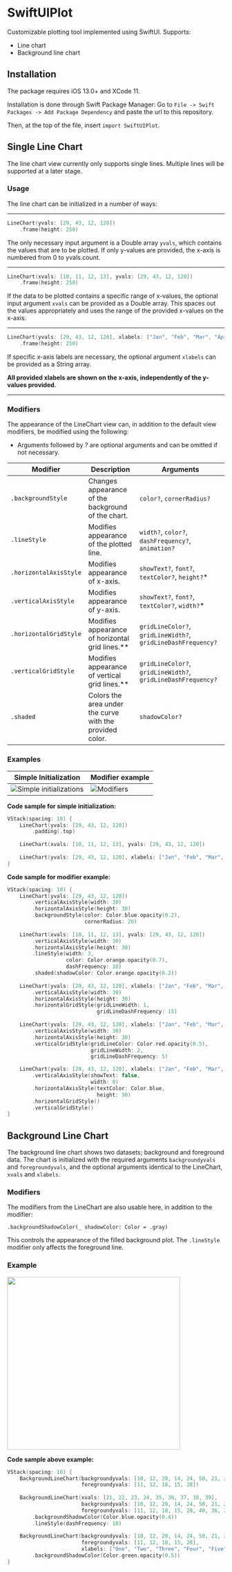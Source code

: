 # SwiftUIPlot

Customizable plotting tool implemented using SwiftUI.
Supports:

* Line chart
* Background line chart

## Installation

The package requires iOS 13.0+ and XCode 11.

Installation is done through Swift Package Manager:
Go to `File -> Swift Packages -> Add Package Dependency` and paste the url to this repository.

Then, at the top of the file, insert `import SwiftUIPlot`.


## Single Line Chart
The line chart view currently only supports single lines. Multiple lines will be supported at a later stage.

### Usage
The line chart can be initialized in a number of ways:

---
```swift
LineChart(yvals: [29, 43, 12, 120])
    .frame(height: 250)
```

The only necessary input argument is a Double array `yvals`, which contains the values that are to be plotted.
If only y-values are provided, the x-axis is numbered from 0 to yvals.count.

---

```swift
LineChart(xvals: [10, 11, 12, 13], yvals: [29, 43, 12, 120])
    .frame(height: 250)
```

If the data to be plotted contains a specific range of x-values, the optional input argument `xvals` can be provided as a Double array. This spaces out the values appropriately and uses the range of the provided x-values on the x-axis.

---
```swift
LineChart(yvals: [29, 43, 12, 120], xlabels: ["Jan", "Feb", "Mar", "Apr"])
    .frame(height: 250)
```
If specific x-axis labels are necessary, the optional argument `xlabels` can be provided as a String array.

**All provided xlabels are shown on the x-axis, independently of the y-values provided.**

---


### Modifiers
The appearance of the LineChart view can, in addition to the default view modifiers, be modified using the following:
* Arguments followed by ? are optional arguments and can be omitted if not necessary.

| Modifier | Description | Arguments |
| ------------- | -------- | ----- |
| `.backgroundStyle`  | Changes appearance of the background of the chart. | `color?`, `cornerRadius?` |
| `.lineStyle` | Modifies appearance of the plotted line. | `width?`, `color?`, `dashFrequency?`, `animation?` |
| `.horizontalAxisStyle` | Modifies appearance of x-axis. | `showText?`, `font?`, `textColor?`, `height?`* |
| `.verticalAxisStyle` | Modifies appearance of y-axis. | `showText?`, `font?`, `textColor?`, `width?`* |
| `.horizontalGridStyle` | Modifies appearance of horizontal grid lines.** | `gridLineColor?`, `gridLineWidth?`, `gridLineDashFrequency?` |
| `.verticalGridStyle` | Modifies appearance of vertical grid lines.** | `gridLineColor?`, `gridLineWidth?`, `gridLineDashFrequency?` |
| `.shaded` | Colors the area under the curve with the provided color. | `shadowColor?` |


### Examples

| Simple Initialization | Modifier example |
| ------- | ------- |
|![Simple initializations](https://i.imgur.com/nlmXyjY.png "Simple inits") | ![Modifiers](https://i.imgur.com/U6XDrzr.png "Modifier usage") |

**Code sample for simple initialization:**
```swift
VStack(spacing: 10) {
    LineChart(yvals: [29, 43, 12, 120])
        .padding(.top)
        
    LineChart(xvals: [10, 11, 12, 13], yvals: [29, 43, 12, 120])
    
    LineChart(yvals: [29, 43, 12, 120], xlabels: ["Jan", "Feb", "Mar", "Apr"])
}
```
**Code sample for modifier example:**
```swift
VStack(spacing: 10) {
    LineChart(yvals: [29, 43, 12, 120])
        .verticalAxisStyle(width: 30)
        .horizontalAxisStyle(height: 30)
        .backgroundStyle(color: Color.blue.opacity(0.2),
                         cornerRadius: 20)
                         
    LineChart(xvals: [10, 11, 12, 13], yvals: [29, 43, 12, 120])
        .verticalAxisStyle(width: 30)
        .horizontalAxisStyle(height: 30)
        .lineStyle(width: 3,
                   color: Color.orange.opacity(0.7),
                   dashFrequency: 10)
        .shaded(shadowColor: Color.orange.opacity(0.2))
        
    LineChart(yvals: [29, 43, 12, 120], xlabels: ["Jan", "Feb", "Mar", "Apr"])
        .verticalAxisStyle(width: 30)
        .horizontalAxisStyle(height: 30)
        .horizontalGridStyle(gridLineWidth: 1,
                             gridLineDashFrequency: 15)
                             
    LineChart(yvals: [29, 43, 12, 120], xlabels: ["Jan", "Feb", "Mar", "Apr"])
        .verticalAxisStyle(width: 30)
        .horizontalAxisStyle(height: 30)
        .verticalGridStyle(gridLineColor: Color.red.opacity(0.5),
                           gridLineWidth: 2,
                           gridLineDashFrequency: 5)

    LineChart(yvals: [29, 43, 12, 120], xlabels: ["Jan", "Feb", "Mar", "Apr"])
        .verticalAxisStyle(showText: false,
                           width: 0)
        .horizontalAxisStyle(textColor: Color.blue,
                             height: 30)
        .horizontalGridStyle()
        .verticalGridStyle()
}
```


## Background Line Chart
The background line chart shows two datasets; background and foreground data.
The chart is initialized with the required arguments `backgroundyvals` and `foregroundyvals`, and the optional arguments identical to the LineChart, `xvals` and `xlabels`.

### Modifiers
The modifiers from the LineChart are also usable here, in addition to the modifier:

`.backgroundShadowColor(_ shadowColor: Color = .gray)`

This controls the appearance of the filled background plot. The `.lineStyle` modifier only affects the foreground line.

### Example

<img src="https://i.imgur.com/s1SMucp.png" width="400">

**Code sample above example:**
```swift
VStack(spacing: 10) {
    BackgroundLineChart(backgroundyvals: [10, 12, 20, 14, 24, 50, 21, 24, 10],
                        foregroundyvals: [11, 12, 18, 15, 28])
                        
    BackgroundLineChart(xvals: [21, 22, 23, 24, 35, 36, 37, 38, 39],
                        backgroundyvals: [10, 12, 20, 14, 24, 50, 21, 24, 10],
                        foregroundyvals: [11, 12, 18, 15, 28, 40, 36, 21])
        .backgroundShadowColor(Color.blue.opacity(0.4))
        .lineStyle(dashFrequency: 10)
        
    BackgroundLineChart(backgroundyvals: [10, 12, 20, 14, 24, 50, 21, 24, 10],
                        foregroundyvals: [11, 12, 18, 15, 28],
                        xlabels: ["One", "Two", "Three", "Four", "Five", "Six", "Seven", "Eight", "Nine"])
        .backgroundShadowColor(Color.green.opacity(0.5))
}
```

